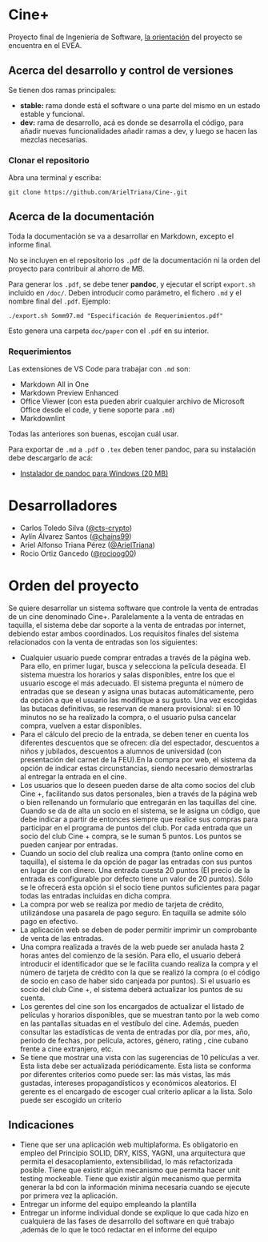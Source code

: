 # Cine+

Proyecto final de Ingeniería de Software, [la orientación](https://evea.uh.cu/mod/resource/view.php?id=11766) del proyecto se encuentra en el EVEA.

## Acerca del desarrollo y control de versiones

Se tienen dos ramas principales:

* **stable:** rama donde está el software o una parte del mismo en un estado estable y funcional.
* **dev:** rama de desarrollo, acá es donde se desarrolla el código, para añadir nuevas funcionalidades añadir ramas a dev, y luego se hacen las mezclas necesarias.

### Clonar el repositorio

Abra una terminal y escriba:

```
git clone https://github.com/ArielTriana/Cine-.git
```
## Acerca de la documentación

Toda la documentación se va a desarrollar en Markdown, excepto el informe final.

No se incluyen en el repositorio los `.pdf` de la documentación ni la orden del proyecto para contribuir al ahorro de MB. 

Para generar los `.pdf`, se debe tener **pandoc**, y ejecutar el script `export.sh` incluido en `/doc/`. Deben introducir como parámetro, el fichero `.md` y el nombre final del `.pdf`. Ejemplo:

```
./export.sh Somm97.md "Especificación de Requerimientos.pdf"
```

Esto genera una carpeta `doc/paper` con el `.pdf` en su interior.

### Requerimientos

Las extensiones de VS Code para trabajar  con `.md` son:

* Markdown All in One
* Markdown Preview Enhanced
* Office Viewer (con esta pueden abrir cualquier archivo de Microsoft Office desde el code, y tiene soporte para `.md`)
* Markdownlint

Todas las anteriores son buenas, escojan cuál usar.

Para exportar de `.md` a `.pdf` o `.tex` deben tener pandoc, para su instalación debe descargarlo de acá:

* [Instalador de pandoc para Windows (20 MB)](https://github.com/jgm/pandoc/releases/download/2.13/pandoc-2.13-windows-x86_64.msi)

# Desarrolladores

* Carlos Toledo Silva ([@cts-crypto](https://github.com/cts-crypto))
* Aylín Álvarez Santos ([@chains99](https://github.com/chains99))
* Ariel Alfonso Triana Pérez ([@ArielTriana](https://github.com/ArielTriana))
* Rocio Ortiz Gancedo ([@rocioog00](https://github.com/rocioog00))

# Orden del proyecto

Se quiere desarrollar un sistema software que controle la venta de entradas de un cine denominado Cine+. Paralelamente a la venta de entradas en taquilla, el sistema debe dar soporte a la venta de entradas por internet, debiendo estar ambos coordinados. Los requisitos finales del sistema relacionados con la venta de entradas son los siguientes:

* Cualquier usuario puede comprar entradas a través de la página web. Para ello, en primer lugar, busca y selecciona la película deseada. El sistema muestra los horarios y salas disponibles, entre los que el usuario escoge el más adecuado. El sistema pregunta el número de entradas que se desean y asigna unas butacas automáticamente, pero da opción a que el usuario las modifique a su gusto. Una vez escogidas las butacas definitivas, se reservan de manera provisional: si en 10 minutos no se ha realizado la compra, o el usuario pulsa cancelar compra, vuelven a estar disponibles.
* Para el cálculo del precio de la entrada, se deben tener en cuenta los diferentes descuentos que se ofrecen: día del espectador, descuentos a niños y jubilados, descuentos a alumnos de universidad (con presentación del carnet de la FEU).En la compra por web, el sistema da opción de indicar estas circunstancias, siendo necesario demostrarlas al entregar la entrada en el cine.
* Los usuarios que lo deseen pueden darse de alta como socios del club Cine +, facilitando sus datos personales, bien a través de la página web o bien rellenando un formulario que entregarán en las taquillas del cine. Cuando se da de alta un socio en el sistema, se le asigna un código, que debe indicar a partir de entonces siempre que realice sus compras para participar en el programa de puntos del club. Por cada entrada que un socio del club Cine + compra, se le suman 5 puntos. Los puntos se pueden canjear por entradas.
* Cuando un socio del club realiza una compra (tanto online como en taquilla), el sistema le da opción de pagar las entradas con sus puntos en lugar de con dinero. Una entrada cuesta 20 puntos (El precio de la entrada es configurable por defecto tiene un valor de 20 puntos). Sólo se le ofrecerá esta opción si el socio tiene puntos suficientes para pagar todas las entradas incluidas en dicha compra.
* La compra por web se realiza por medio de tarjeta de crédito, utilizándose una pasarela de pago seguro. En taquilla se admite sólo pago en efectivo.
* La aplicación web se deben de poder permitir imprimir un comprobante de venta de las entradas.
* Una compra realizada a través de la web puede ser anulada hasta 2 horas antes del comienzo de la sesión. Para ello, el usuario deberá introducir el identificador que se le facilita cuando realiza la compra y el número de tarjeta de crédito con la que se realizó la compra (o el código de socio en caso de haber sido canjeada por puntos). Si el usuario es socio del club Cine +, el sistema deberá actualizar los puntos de su cuenta.
* Los gerentes del cine son los encargados de actualizar el listado de películas y horarios disponibles, que se muestran tanto por la web como en las pantallas situadas en el vestíbulo del cine. Además, pueden consultar las estadísticas de venta de entradas por día, por mes, año, periodo de fechas, por película, actores, género, rating , cine cubano frente a cine extranjero, etc.
* Se tiene que mostrar una vista con las sugerencias de 10 películas a ver. Esta lista debe ser actualizada periódicamente. Esta lista se conforma por diferentes criterios como puede ser: las más vistas, las más gustadas, intereses propagandísticos y económicos aleatorios. El gerente es el encargado de escoger cual criterio aplicar a la lista. Solo puede ser escogido un criterio

## Indicaciones

* Tiene que ser una aplicación web multiplaforma. Es obligatorio en empleo del Principio SOLID, DRY, KISS, YAGNI, una arquitectura que permita el desacoplamiento, extensibilidad, lo más refactorizada posible. Tiene que existir algún mecanismo que permita hacer unit testing mockeable. Tiene que existir algún mecanismo que permita generar la bd con la información mínima necesaria cuando se ejecute por primera vez la aplicación.
* Entregar un informe del equipo empleando la plantilla
* Entregar un informe individual donde se explique lo que cada hizo en cualquiera de las fases de desarrollo del software en qué trabajo ,además de lo que le tocó redactar en el informe del equipo